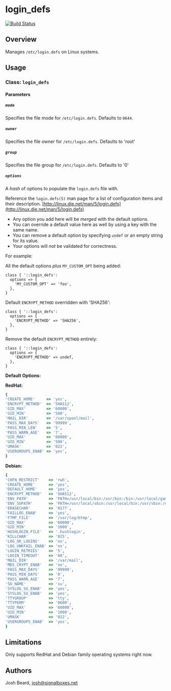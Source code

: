 # login_defs

[![Build Status](https://travis-ci.org/joshbeard/puppet-login_defs.svg?branch=master)](https://travis-ci.org/joshbeard/puppet-login_defs)

## Overview

Manages `/etc/login.defs` on Linux systems.

## Usage

### Class: `login_defs`

#### Parameters

##### `mode`

Specifies the file mode for `/etc/login.defs`.  Defaults to `0644`.

##### `owner`

Specifies the file owner for `/etc/login.defs`. Defaults to 'root'

##### `group`

Specifies the file group for `/etc/login.defs`. Defaults to '0'

##### `options`

A _hash_ of options to populate the `login.defs` file with.

Reference the `login.defs(5)` man page for a list of configuration items and
their description.  [http://linux.die.net/man/5/login.defs](http://linux.die.net/man/5/login.defs)

* Any option you add here will be *merged* with the default options.
* You can override a default value here as well by using a key with the same
  name.
* You can remove a default option by specifying `undef` or an empty string for
  its value.
* Your options will *not* be validated for correctness.

For example:

All the default options *plus* `MY_CUSTOM_OPT` being added:

```puppet
class { '::login_defs':
  options => {
    'MY_CUSTOM_OPT' => 'foo',
  },
}
```

Default `ENCRYPT_METHOD` overridden with 'SHA256':

```puppet
class { '::login_defs':
  options => {
    'ENCRYPT_METHOD' => 'SHA256',
  },
}
```

Remove the default `ENCRYPT_METHOD` entirely:


```puppet
class { '::login_defs':
  options => {
    'ENCRYPT_METHOD' => undef,
  },
}
```

__Default Options:__

__RedHat:__

```ruby
{
'CREATE_HOME'     => 'yes',
'ENCRYPT_METHOD'  => 'SHA512',
'GID_MAX'         => '60000',
'GID_MIN'         => '500',
'MAIL_DIR'        => '/var/spool/mail',
'PASS_MAX_DAYS'   => '99999',
'PASS_MIN_LEN'    => '5',
'PASS_WARN_AGE'   => '7',
'UID_MAX'         => '60000',
'UID_MIN'         => '500',
'UMASK'           => '022',
'USERGROUPS_ENAB' => 'yes',
}
```

__Debian:__

```ruby
{
'CHFN_RESTRICT'    => 'rwh',
'CREATE_HOME'      => 'yes',
'DEFAULT_HOME'     => 'yes',
'ENCRYPT_METHOD'   => 'SHA512',
'ENV_PATH'         => 'PATH=/usr/local/bin:/usr/bin:/bin:/usr/local/games:/usr/games',
'ENV_SUPATH'       => 'PATH=/usr/local/sbin:/usr/local/bin:/usr/sbin:/usr/bin:/sbin:/bin',
'ERASECHAR'        => '0177',
'FAILLOG_ENAB'     => 'yes',
'FTMP_FILE'        => '/var/log/btmp',
'GID_MAX'          => '60000',
'GID_MIN'          => '1000',
'HUSHLOGIN_FILE'   => '.hushlogin',
'KILLCHAR'         => '025',
'LOG_OK_LOGINS'    => 'no',
'LOG_UNKFAIL_ENAB' => 'no',
'LOGIN_RETRIES'    => '5',
'LOGIN_TIMEOUT'    => '60',
'MAIL_DIR'         => '/var/mail',
'MD5_CRYPT_ENAB'   => 'no',
'PASS_MAX_DAYS'    => '99999',
'PASS_MIN_DAYS'    => '0',
'PASS_WARN_AGE'    => '7',
'SU_NAME'          => 'su',
'SYSLOG_SG_ENAB'   => 'yes',
'SYSLOG_SU_ENAB'   => 'yes',
'TTYGROUP'         => 'tty',
'TTYPERM'          => '0600',
'UID_MAX'          => '60000',
'UID_MIN'          => '1000',
'UMASK'            => '022',
'USERGROUPS_ENAB'  => 'yes',
}
```

## Limitations

Only supports RedHat and Debian family operating systems right now.

## Authors

Josh Beard, josh@signalboxes.net
